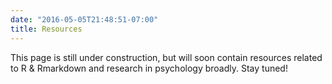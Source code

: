 ```yaml
---
date: "2016-05-05T21:48:51-07:00"
title: Resources
---
```


This page is still under construction, but will soon contain resources related to R & Rmarkdown and research in psychology broadly. Stay tuned!
